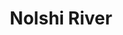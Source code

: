 ---
title: "Nolshi River"
title_bn: "নলশি নদী"
description: "Banaripara of Barisal district is te origin place of this river that falls into Sondha river at Sayedkathi."
---